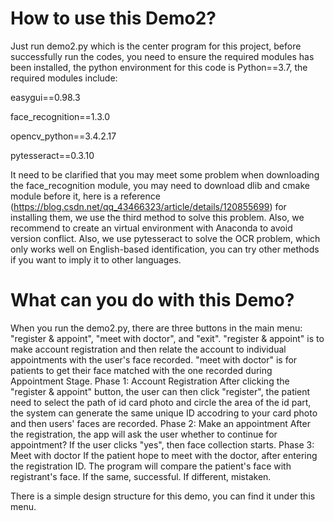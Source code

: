 # How to use this Demo2?

Just run demo2.py which is the center program for this project, before successfully run the codes, you need to ensure the required modules has been installed, the python environment for this code is Python==3.7, the required modules include:

easygui==0.98.3

face_recognition==1.3.0

opencv_python==3.4.2.17

pytesseract==0.3.10

It need to be clarified that you may meet some problem when downloading the face_recognition module, you may need to download dlib and cmake module before it, here is a reference (https://blog.csdn.net/qq_43466323/article/details/120855699) for installing them, we use the third method to solve this problem. Also, we recommend to create an virtual environment with Anaconda to avoid version conflict. Also, we use pytesseract to solve the OCR problem, which only works well on English-based identification, you can try other methods if you want to imply it to other languages.

# What can you do with this Demo?

When you run the demo2.py, there are three buttons in the main menu: "register & appoint", "meet with doctor", and "exit". "register & appoint" is to make account registration and then relate the account to individual appointments with the user's face recorded. "meet with doctor" is for patients to get their face matched with the one recorded during Appointment Stage. Phase 1: Account Registration After clicking the "register & appoint" button, the user can then click "register", the patient need to select the path of id card photo and circle the area of the id part, the system can generate the same unique ID accodring to your card photo and then users' faces are recorded. Phase 2: Make an appointment After the registration, the app will ask the user whether to continue for appointment? If the user clicks "yes", then face collection starts. Phase 3: Meet with doctor If the patient hope to meet with the doctor, after entering the registration ID. The program will compare the patient's face with registrant's face. If the same, successful. If different, mistaken.

There is a simple design structure for this demo, you can find it under this menu.
